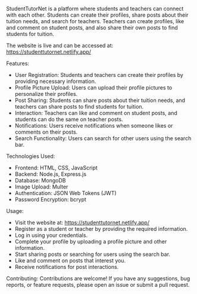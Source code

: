 StudentTutorNet is a platform where students and teachers can connect with each other. Students can create their profiles, share posts about their tuition needs, and search for teachers. Teachers can create profiles, like and comment on student posts, and also share their own posts to find students for tuition.

The website is live and can be accessed at: https://studenttutornet.netlify.app/

Features:
- User Registration: Students and teachers can create their profiles by providing necessary information.
- Profile Picture Upload: Users can upload their profile pictures to personalize their profiles.
- Post Sharing: Students can share posts about their tuition needs, and teachers can share posts to find students for tuition.
- Interaction: Teachers can like and comment on student posts, and students can do the same on teacher posts.
- Notifications: Users receive notifications when someone likes or comments on their posts.
- Search Functionality: Users can search for other users using the search bar.

Technologies Used:
- Frontend: HTML, CSS, JavaScript
- Backend: Node.js, Express.js
- Database: MongoDB
- Image Upload: Multer
- Authentication: JSON Web Tokens (JWT)
- Password Encryption: bcrypt

Usage:
- Visit the website at: https://studenttutornet.netlify.app/
- Register as a student or teacher by providing the required information.
- Log in using your credentials.
- Complete your profile by uploading a profile picture and other information.
- Start sharing posts or searching for users using the search bar.
- Like and comment on posts that interest you.
- Receive notifications for post interactions.

Contributing:
Contributions are welcome! If you have any suggestions, bug reports, or feature requests, please open an issue or submit a pull request.
